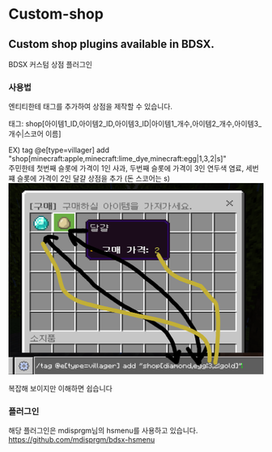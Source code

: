 # Custom-shop
## Custom shop plugins available in BDSX.     
BDSX 커스텀 상점 플러그인     
     
### 사용법          
엔티티한테 태그를 추가하여 상점을 제작할 수 있습니다.     
     
태그: shop[아이템1_ID,아이템2_ID,아이템3_ID|아이템1_개수,아이템2_개수,아이템3_개수|스코어 이름]     
     
EX) tag @e[type=villager] add "shop[minecraft:apple,minecraft:lime_dye,minecraft:egg|1,3,2|s]"     
주민한테 첫번째 슬롯에 가격이 1인 사과, 두번째 슬롯에 가격이 3인 연두색 염료, 세번쨰 슬롯에 가격이 2인 달걀 상점을 추가 (돈 스코어는 s)     
![p](test.png)
     
복잡해 보이지만 이해하면 쉽습니다     
     
### 플러그인     
해당 플러그인은 mdisprgm님의 hsmenu를 사용하고 있습니다. https://github.com/mdisprgm/bdsx-hsmenu
